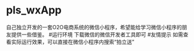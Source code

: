 # pls_wxApp
自己独立开发的一套O2O电商系统的微信小程序，希望能给学习微信小程序的朋友提供一些借鉴。
#运行环境
下载微信的微信开发者工具即可
#友情提示
如需查看实际运行效果，可以直接在微信小程序内搜索“拍立送”
